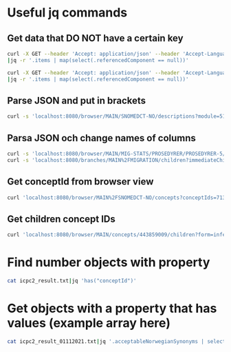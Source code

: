 # Useful jq commands

## Get data that DO NOT have a certain key

```bash
curl -X GET --header 'Accept: application/json' --header 'Accept-Language: en-X-900000000000509007,en-X-900000000000508004,en' 'localhost:8080/snowstorm/snomed-ct/MAIN%2FSNOMEDCT-NO%2FREFSETS/members?referenceSet=88791000202108&offset=0&limit=9999' \
|jq -r '.items | map(select(.referencedComponent == null))'

curl -X GET --header 'Accept: application/json' --header 'Accept-Language: en-X-900000000000509007,en-X-900000000000508004,en' 'localhost:8080/MAIN%2FSNOMEDCT-NO%2FSLVMAPS%2FVSOPOST/members?referenceSet=12311000202102&offset=0&limit=9999' \
|jq -r '.items | map(select(.referencedComponent == null))'
```

## Parse JSON and put in brackets

```bash
curl -s 'localhost:8080/browser/MAIN/SNOMEDCT-NO/descriptions?module=51000202101&type=900000000000003001&limit=5000'|jq -r '[.buckets.semanticTags]'
```

## Parsa JSON och change names of columns

```bash
curl -s 'localhost:8080/browser/MAIN/MIG-STATS/PROSEDYRER/PROSEDYRER-5/descriptions?module=51000202101&type=900000000000003001&limit=5000'|jq -r '[.buckets.module|.["Total:"] = ."51000202101"|del(."51000202101")]'
curl -s 'localhost:8080/branches/MAIN%2FMIGRATION/children?immediateChildren=true&page=0&size=100'|jq -r '.[].path'
```

## Get conceptId from browser view

```bash
curl 'localhost:8080/browser/MAIN%2FSNOMEDCT-NO/concepts?conceptIds=71388002&number=0&size=100' | jq -r '[.items[0].conceptId]'
```

## Get children concept IDs

```bash
curl 'localhost:8080/browser/MAIN/concepts/443859009/children?form=inferred&includeDescendantCount=false' | jq -r '.[].conceptId' > ~/out.txt
```

# Find number objects with property

```bash
cat icpc2_result.txt|jq 'has("conceptId")'
```

# Get objects with a property that has values (example array here)

```bash
cat icpc2_result_01112021.txt|jq '.acceptableNorwegianSynonyms | select(type == "array" and length >= 1)'|wc -l
```
